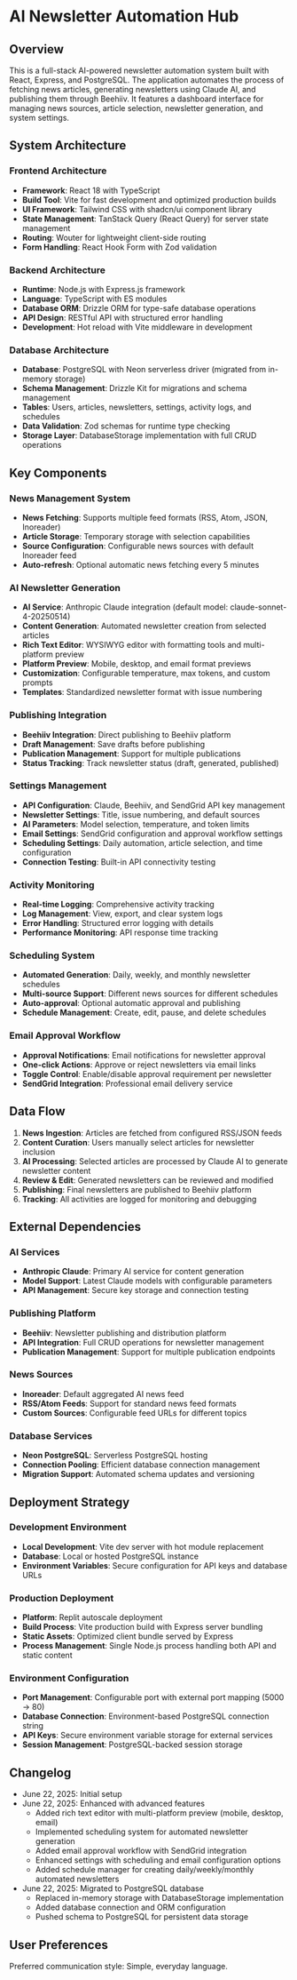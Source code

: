 # AI Newsletter Automation Hub

## Overview

This is a full-stack AI-powered newsletter automation system built with React, Express, and PostgreSQL. The application automates the process of fetching news articles, generating newsletters using Claude AI, and publishing them through Beehiiv. It features a dashboard interface for managing news sources, article selection, newsletter generation, and system settings.

## System Architecture

### Frontend Architecture
- **Framework**: React 18 with TypeScript
- **Build Tool**: Vite for fast development and optimized production builds
- **UI Framework**: Tailwind CSS with shadcn/ui component library
- **State Management**: TanStack Query (React Query) for server state management
- **Routing**: Wouter for lightweight client-side routing
- **Form Handling**: React Hook Form with Zod validation

### Backend Architecture
- **Runtime**: Node.js with Express.js framework
- **Language**: TypeScript with ES modules
- **Database ORM**: Drizzle ORM for type-safe database operations
- **API Design**: RESTful API with structured error handling
- **Development**: Hot reload with Vite middleware in development

### Database Architecture
- **Database**: PostgreSQL with Neon serverless driver (migrated from in-memory storage)
- **Schema Management**: Drizzle Kit for migrations and schema management
- **Tables**: Users, articles, newsletters, settings, activity logs, and schedules
- **Data Validation**: Zod schemas for runtime type checking
- **Storage Layer**: DatabaseStorage implementation with full CRUD operations

## Key Components

### News Management System
- **News Fetching**: Supports multiple feed formats (RSS, Atom, JSON, Inoreader)
- **Article Storage**: Temporary storage with selection capabilities
- **Source Configuration**: Configurable news sources with default Inoreader feed
- **Auto-refresh**: Optional automatic news fetching every 5 minutes

### AI Newsletter Generation
- **AI Service**: Anthropic Claude integration (default model: claude-sonnet-4-20250514)
- **Content Generation**: Automated newsletter creation from selected articles
- **Rich Text Editor**: WYSIWYG editor with formatting tools and multi-platform preview
- **Platform Preview**: Mobile, desktop, and email format previews
- **Customization**: Configurable temperature, max tokens, and custom prompts
- **Templates**: Standardized newsletter format with issue numbering

### Publishing Integration
- **Beehiiv Integration**: Direct publishing to Beehiiv platform
- **Draft Management**: Save drafts before publishing
- **Publication Management**: Support for multiple publications
- **Status Tracking**: Track newsletter status (draft, generated, published)

### Settings Management
- **API Configuration**: Claude, Beehiiv, and SendGrid API key management
- **Newsletter Settings**: Title, issue numbering, and default sources
- **AI Parameters**: Model selection, temperature, and token limits
- **Email Settings**: SendGrid configuration and approval workflow settings
- **Scheduling Settings**: Daily automation, article selection, and time configuration
- **Connection Testing**: Built-in API connectivity testing

### Activity Monitoring
- **Real-time Logging**: Comprehensive activity tracking
- **Log Management**: View, export, and clear system logs
- **Error Handling**: Structured error logging with details
- **Performance Monitoring**: API response time tracking

### Scheduling System
- **Automated Generation**: Daily, weekly, and monthly newsletter schedules
- **Multi-source Support**: Different news sources for different schedules
- **Auto-approval**: Optional automatic approval and publishing
- **Schedule Management**: Create, edit, pause, and delete schedules

### Email Approval Workflow
- **Approval Notifications**: Email notifications for newsletter approval
- **One-click Actions**: Approve or reject newsletters via email links
- **Toggle Control**: Enable/disable approval requirement per newsletter
- **SendGrid Integration**: Professional email delivery service

## Data Flow

1. **News Ingestion**: Articles are fetched from configured RSS/JSON feeds
2. **Content Curation**: Users manually select articles for newsletter inclusion
3. **AI Processing**: Selected articles are processed by Claude AI to generate newsletter content
4. **Review & Edit**: Generated newsletters can be reviewed and modified
5. **Publishing**: Final newsletters are published to Beehiiv platform
6. **Tracking**: All activities are logged for monitoring and debugging

## External Dependencies

### AI Services
- **Anthropic Claude**: Primary AI service for content generation
- **Model Support**: Latest Claude models with configurable parameters
- **API Management**: Secure key storage and connection testing

### Publishing Platform
- **Beehiiv**: Newsletter publishing and distribution platform
- **API Integration**: Full CRUD operations for newsletter management
- **Publication Management**: Support for multiple publication endpoints

### News Sources
- **Inoreader**: Default aggregated AI news feed
- **RSS/Atom Feeds**: Support for standard news feed formats
- **Custom Sources**: Configurable feed URLs for different topics

### Database Services
- **Neon PostgreSQL**: Serverless PostgreSQL hosting
- **Connection Pooling**: Efficient database connection management
- **Migration Support**: Automated schema updates and versioning

## Deployment Strategy

### Development Environment
- **Local Development**: Vite dev server with hot module replacement
- **Database**: Local or hosted PostgreSQL instance
- **Environment Variables**: Secure configuration for API keys and database URLs

### Production Deployment
- **Platform**: Replit autoscale deployment
- **Build Process**: Vite production build with Express server bundling
- **Static Assets**: Optimized client bundle served by Express
- **Process Management**: Single Node.js process handling both API and static content

### Environment Configuration
- **Port Management**: Configurable port with external port mapping (5000 → 80)
- **Database Connection**: Environment-based PostgreSQL connection string
- **API Keys**: Secure environment variable storage for external services
- **Session Management**: PostgreSQL-backed session storage

## Changelog
- June 22, 2025: Initial setup
- June 22, 2025: Enhanced with advanced features
  - Added rich text editor with multi-platform preview (mobile, desktop, email)
  - Implemented scheduling system for automated newsletter generation
  - Added email approval workflow with SendGrid integration
  - Enhanced settings with scheduling and email configuration options
  - Added schedule manager for creating daily/weekly/monthly automated newsletters
- June 22, 2025: Migrated to PostgreSQL database
  - Replaced in-memory storage with DatabaseStorage implementation
  - Added database connection and ORM configuration
  - Pushed schema to PostgreSQL for persistent data storage

## User Preferences

Preferred communication style: Simple, everyday language.
